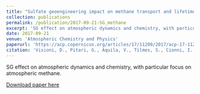 ```yaml
---
title: "Sulfate geoengineering impact on methane transport and lifetime: results from the Geoengineering Model Intercomparison Project (GeoMIP)"
collection: publications
permalink: /publication/2017-09-21-SG_methane
excerpt: 'SG effect on atmospheric dynamics and chemistry, with particular focus on atmospheric methane.'
date: 2017-09-21
venue: 'Atmospheric Chemistry and Physics'
paperurl: 'https://acp.copernicus.org/articles/17/11209/2017/acp-17-11209-2017.html'
citation: 'Visioni, D., Pitari, G., Aquila, V., Tilmes, S., Cionni, I., Di Genova, G., and Mancini, E. (2017). &quot;Sulfate geoengineering impact on methane transport and lifetime: Results from the geoengineering model intercomparison project (GeoMIP)&quot;. Atmospheric Chemistry and Physics. 17, 11209-11226'
---
```

SG effect on atmospheric dynamics and chemistry, with particular focus on atmospheric methane.

[Download paper here](https://acp.copernicus.org/articles/17/11209/2017/acp-17-11209-2017.pdf)